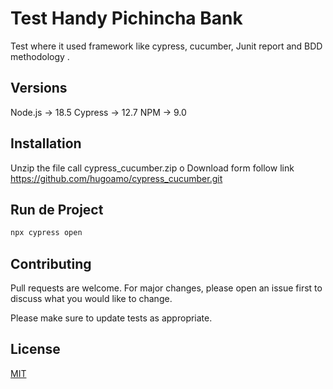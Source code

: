 # Test Handy Pichincha Bank

Test where it used framework like cypress, cucumber, Junit report and BDD methodology .

## Versions
Node.js -> 18.5
Cypress -> 12.7
NPM -> 9.0

## Installation

Unzip the file call cypress_cucumber.zip o Download form follow link https://github.com/hugoamo/cypress_cucumber.git 

## Run de Project
```bash
npx cypress open
```


## Contributing

Pull requests are welcome. For major changes, please open an issue first
to discuss what you would like to change.

Please make sure to update tests as appropriate.

## License

[MIT](https://choosealicense.com/licenses/mit/)